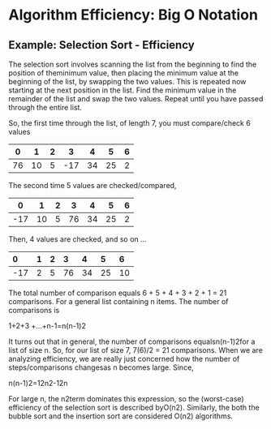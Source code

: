 # Algorithm Efficiency:  Big O Notation

## Example:  Selection Sort - Efficiency

The selection sort involves scanning the list from the beginning to find the position of theminimum value, then placing the minimum value at the beginning of the list, by swapping the two values. This is repeated now starting at the next position in the list. Find the minimum value in the remainder of the list and swap the two values. Repeat until you have passed through the entire list.

So, the first time through the list, of length 7, you must compare/check 6 values

| 0 | 1 | 2 | 3 | 4 | 5 | 6 |
| :---: | :---: | :---: | :---: | :---: | :---: | :---: |
| 76 | 10 | 5 | -17 | 34 | 25 | 2 |

The second time 5 values are checked/compared,

| 0 | 1 | 2 | 3 | 4 | 5 | 6 |
| :---: | :---: | :---: | :---: | :---: | :---: | :---: |
| -17 | 10 | 5 | 76 | 34 | 25 | 2 |

Then, 4 values are checked, and so on ...

| 0 | 1 | 2 | 3 | 4 | 5 | 6 |
| :--- | :--- | :--- | :--- | :--- | :--- | :--- |
| -17 | 2 | 5 | 76 | 34 | 25 | 10 |

The total number of comparison equals 6 + 5 + 4 + 3 + 2 + 1 = 21 comparisons. For a general list containing n items. The number of comparisons is

1+2+3 +...+n-1=n\(n-1\)2

It turns out that in general, the number of comparisons equalsn\(n-1\)2for a list of size n. So, for our list of size 7, 7\(6\)/2 = 21 comparisons. When we are analyzing efficiency, we are really just concerned how the number of steps/comparisons changesas n becomes large. Since,

n\(n-1\)2=12n2-12n

For large n, the n2term dominates this expression, so the \(worst-case\) efficiency of the selection sort is described byO\(n2\). Similarly, the both the bubble sort and the insertion sort are considered O\(n2\) algorithms.

